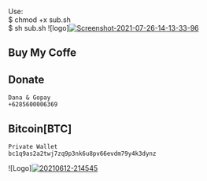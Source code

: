 Use:<br />
$ chmod +x sub.sh <br />
$ sh sub.sh
![logo]<a href="https://ibb.co/4s3dGxQ"><img src="https://i.ibb.co/DGTpynq/Screenshot-2021-07-26-14-13-33-96.png" alt="Screenshot-2021-07-26-14-13-33-96" border="0"></a>

## Buy My Coffe 
## Donate 
```
Dana & Gopay 
+6285600006369
```
## Bitcoin[BTC]
```
Private Wallet
bc1q9as2a2twj7zq9p3nk6u8pv66evdm79y4k3dynz
```
![Logo]<a href="https://ibb.co/M8NT2N9"><img src="https://i.ibb.co/9wYX8YG/20210612-214545.png" alt="20210612-214545" border="0"></a>
